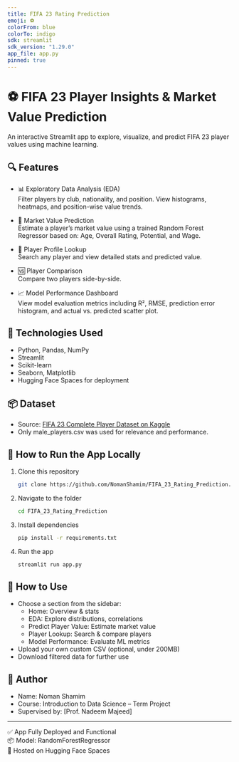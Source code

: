 ```yaml
---
title: FIFA 23 Rating Prediction
emoji: ⚽
colorFrom: blue
colorTo: indigo
sdk: streamlit
sdk_version: "1.29.0"
app_file: app.py
pinned: true
---
```


# ⚽ FIFA 23 Player Insights & Market Value Prediction

An interactive Streamlit app to explore, visualize, and predict FIFA 23 player values using machine learning.

## 🔍 Features

- 📊 Exploratory Data Analysis (EDA)  
  Filter players by club, nationality, and position. View histograms, heatmaps, and position-wise value trends.

- 🤖 Market Value Prediction  
  Estimate a player’s market value using a trained Random Forest Regressor based on:
  Age, Overall Rating, Potential, and Wage.

- 🔎 Player Profile Lookup  
  Search any player and view detailed stats and predicted value.

- 🆚 Player Comparison  
  Compare two players side-by-side.

- 📈 Model Performance Dashboard  
  View model evaluation metrics including R², RMSE, prediction error histogram, and actual vs. predicted scatter plot.

## 🧠 Technologies Used

- Python, Pandas, NumPy  
- Streamlit  
- Scikit-learn  
- Seaborn, Matplotlib  
- Hugging Face Spaces for deployment

## 📦 Dataset

- Source: [FIFA 23 Complete Player Dataset on Kaggle](https://www.kaggle.com/datasets/stefanoleone992/fifa-23-complete-player-dataset)
- Only male_players.csv was used for relevance and performance.

## 🚀 How to Run the App Locally

1. Clone this repository  
   ```bash
   git clone https://github.com/NomanShamim/FIFA_23_Rating_Prediction.git
   ```

2. Navigate to the folder  
   ```bash
   cd FIFA_23_Rating_Prediction
   ```

3. Install dependencies  
   ```bash
   pip install -r requirements.txt
   ```

4. Run the app  
   ```bash
   streamlit run app.py
   ```

## 🧾 How to Use

- Choose a section from the sidebar:
  - Home: Overview & stats
  - EDA: Explore distributions, correlations
  - Predict Player Value: Estimate market value
  - Player Lookup: Search & compare players
  - Model Performance: Evaluate ML metrics
- Upload your own custom CSV (optional, under 200MB)
- Download filtered data for further use

## 👤 Author

- Name: Noman Shamim  
- Course: Introduction to Data Science – Term Project  
- Supervised by: [Prof. Nadeem Majeed]

---

✅ App Fully Deployed and Functional  
📦 Model: RandomForestRegressor  
🚀 Hosted on Hugging Face Spaces